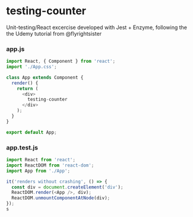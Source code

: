 # testing-counter

Unit-testing/React excercise developed with Jest + Enzyme, following the the Udemy tutorial from @flyrightsister

### app.js
```javascript
import React, { Component } from 'react';
import './App.css';

class App extends Component {
  render() {
    return (
      <div>
        testing-counter
      </div>
    );
  }
}

export default App;
```

### app.test.js
```javascript
import React from 'react';
import ReactDOM from 'react-dom';
import App from './App';

it('renders without crashing', () => {
  const div = document.createElement('div');
  ReactDOM.render(<App />, div);
  ReactDOM.unmountComponentAtNode(div);
});
s
```
